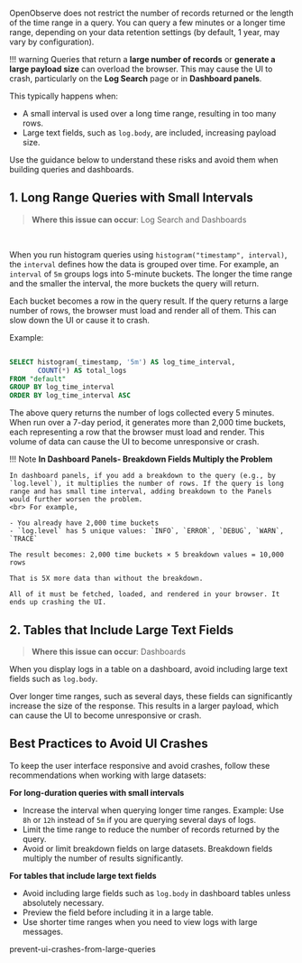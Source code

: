 OpenObserve does not restrict the number of records returned or the length of the time range in a query. You can query a few minutes or a longer time range, depending on your data retention settings (by default, 1 year, may vary by configuration).

!!! warning
    Queries that return a **large number of records** or **generate a large payload size** can overload the browser. This may cause the UI to crash, particularly on the **Log Search** page or in **Dashboard panels**.

This typically happens when:

- A small interval is used over a long time range, resulting in too many rows.
- Large text fields, such as `log.body`, are included, increasing payload size.


 
Use the guidance below to understand these risks and avoid them when building queries and dashboards.

## 1. Long Range Queries with Small Intervals 

> **Where this issue can occur**: Log Search and Dashboards
<br>

When you run histogram queries using `histogram("timestamp", interval)`, the `interval` defines how the data is grouped over time. For example, an `interval` of `5m` groups logs into 5-minute buckets. The longer the time range and the smaller the interval, the more buckets the query will return.

Each bucket becomes a row in the query result. If the query returns a large number of rows, the browser must load and render all of them. This can slow down the UI or cause it to crash.

Example: 

```sql linenums="1"

SELECT histogram(_timestamp, '5m') AS log_time_interval,
       COUNT(*) AS total_logs
FROM "default"
GROUP BY log_time_interval
ORDER BY log_time_interval ASC
```

The above query returns the number of logs collected every 5 minutes. When run over a 7-day period, it generates more than 2,000 time buckets, each representing a row that the browser must load and render. This volume of data can cause the UI to become unresponsive or crash.


!!! Note
    **In Dashboard Panels- Breakdown Fields Multiply the Problem**

    In dashboard panels, if you add a breakdown to the query (e.g., by `log.level`), it multiplies the number of rows. If the query is long range and has small time interval, adding breakdown to the Panels would further worsen the problem. 
    <br> For example,

    - You already have 2,000 time buckets  
    - `log.level` has 5 unique values: `INFO`, `ERROR`, `DEBUG`, `WARN`, `TRACE`

    The result becomes: 2,000 time buckets × 5 breakdown values = 10,000 rows

    That is 5X more data than without the breakdown. 

    All of it must be fetched, loaded, and rendered in your browser. It ends up crashing the UI. 

## 2. Tables that Include Large Text Fields 

> **Where this issue can occur**: Dashboards


When you display logs in a table on a dashboard, avoid including large text fields such as `log.body`. 

Over longer time ranges, such as several days, these fields can significantly increase the size of the response. This results in a larger payload, which can cause the UI to become unresponsive or crash.

## Best Practices to Avoid UI Crashes

To keep the user interface responsive and avoid crashes, follow these recommendations when working with large datasets:

**For long-duration queries with small intervals**

- Increase the interval when querying longer time ranges. Example: Use `8h` or `12h` instead of `5m` if you are querying several days of logs.  
- Limit the time range to reduce the number of records returned by the query.   
- Avoid or limit breakdown fields on large datasets. Breakdown fields multiply the number of results significantly. 

**For tables that include large text fields**

- Avoid including large fields such as `log.body` in dashboard tables unless absolutely necessary.  
- Preview the field before including it in a large table.  
- Use shorter time ranges when you need to view logs with large messages.



prevent-ui-crashes-from-large-queries
